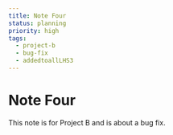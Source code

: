 ```yaml
---
title: Note Four
status: planning
priority: high
tags:
  - project-b
  - bug-fix
  - addedtoallLHS3
---
```


# Note Four

This note is for Project B and is about a bug fix.
